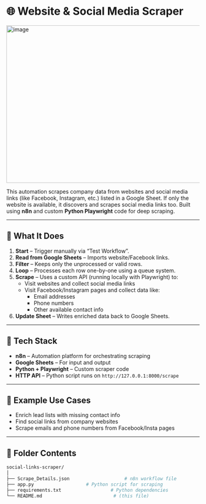 # 🌐 Website & Social Media Scraper

<img width="1362" height="411" alt="image" src="https://github.com/user-attachments/assets/7690d946-da1d-4422-bcdd-8a930f6beddc" />

This automation scrapes company data from websites and social media links (like Facebook, Instagram, etc.) listed in a Google Sheet. If only the website is available, it discovers and scrapes social media links too. Built using **n8n** and custom **Python Playwright** code for deep scraping.

---

## 🔁 What It Does

1. **Start** – Trigger manually via “Test Workflow”.
2. **Read from Google Sheets** – Imports website/Facebook links.
3. **Filter** – Keeps only the unprocessed or valid rows.
4. **Loop** – Processes each row one-by-one using a queue system.
5. **Scrape** – Uses a custom API (running locally with Playwright) to:
   - Visit websites and collect social media links
   - Visit Facebook/Instagram pages and collect data like:
     - Email addresses
     - Phone numbers
     - Other available contact info
6. **Update Sheet** – Writes enriched data back to Google Sheets.

---

## 🧰 Tech Stack

- **n8n** – Automation platform for orchestrating scraping
- **Google Sheets** – For input and output
- **Python + Playwright** – Custom scraper code
- **HTTP API** – Python script runs on `http://127.0.0.1:8000/scrape`

---

## 🧠 Example Use Cases

- Enrich lead lists with missing contact info  
- Find social links from company websites  
- Scrape emails and phone numbers from Facebook/Insta pages

---

## 📂 Folder Contents

```bash
social-links-scraper/
│
├── Scrape_Details.json                    # n8n workflow file
├── app.py                   # Python script for scraping
├── requirements.txt                  # Python dependencies
└── README.md                          # (this file)
